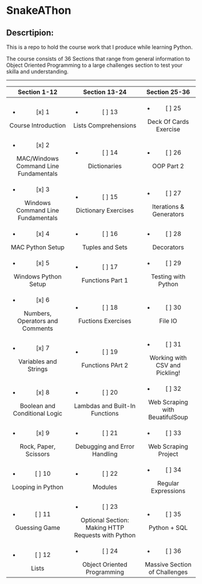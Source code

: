 SnakeAThon
=======

## Descrtipion:


This is a repo to hold the course work that I produce while learning Python.

The course consists of 36 Sections that range from general information to Object Oriented Programming to a large challenges section to test your skilla and understanding.

---

| Section 1-12 | Section 13-24 | Section 25-36 |
| :---------: | :-----------: | :-----------: |
|<ul><li>[x] 1</li></ul> Course Introduction |<ul><li>[ ] 13</li></ul> Lists Comprehensions |<ul><li>[ ] 25</li></ul> Deck Of Cards Exercise |
|<ul><li>[x] 2</li></ul> MAC/Windows Command Line Fundamentals |<ul><li>[ ] 14</li></ul> Dictionaries |<ul><li>[ ] 26</li></ul> OOP Part 2 |
|<ul><li>[x] 3</li></ul> Windows Command Line Fundamentals |<ul><li>[ ] 15</li></ul> Dictionary Exercises |<ul><li>[ ] 27</li></ul> Iterations & Generators |
|<ul><li>[x] 4</li></ul> MAC Python Setup |<ul><li>[ ] 16</li></ul> Tuples and Sets |<ul><li>[ ] 28</li></ul> Decorators |
|<ul><li>[x] 5</li></ul> Windows Python Setup |<ul><li>[ ] 17</li></ul> Functions Part 1 |<ul><li>[ ] 29</li></ul> Testing with Python |
|<ul><li>[x] 6</li></ul> Numbers, Operators and Comments |<ul><li>[ ] 18</li></ul> Fuctions Exercises |<ul><li>[ ] 30</li></ul> File IO |
|<ul><li>[x] 7</li></ul> Variables and Strings |<ul><li>[ ] 19</li></ul> Functions PArt 2 |<ul><li>[ ] 31</li></ul> Working with CSV and Pickling! |
|<ul><li>[x] 8</li></ul> Boolean and Conditional Logic |<ul><li>[ ] 20</li></ul> Lambdas and Built-In Functions |<ul><li>[ ] 32</li></ul> Web Scraping with BeuatifulSoup |
|<ul><li>[x] 9</li></ul> Rock, Paper, Scissors |<ul><li>[ ] 21</li></ul> Debugging and Error Handling |<ul><li>[ ] 33</li></ul> Web Scraping Project |
|<ul><li>[ ] 10</li></ul> Looping in Python |<ul><li>[ ] 22</li></ul> Modules |<ul><li>[ ] 34</li></ul> Regular Expressions |
|<ul><li>[ ] 11</li></ul> Guessing Game |<ul><li>[ ] 23</li></ul> Optional Section: Making HTTP Requests with Python |<ul><li>[ ] 35</li></ul> Python + SQL |
|<ul><li>[ ] 12</li></ul> Lists |<ul><li>[ ] 24</li></ul> Object Oriented Programming |<ul><li>[ ] 36</li></ul> Massive Section of Challenges |